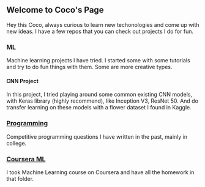 ## Welcome to Coco's Page

Hey this Coco, always curious to learn new techonologies and come up with new ideas.
I have a few repos that you can check out projects I do for fun.

### ML

Machine learning projects I have tried. I started some with some tutorials and try to do fun things with them. Some are more creative types.

#### CNN Project

In this project, I tried playing around some common existing CNN models, with Keras library (highly recommend), like Inception V3, ResNet 50. And do transfer learning on these models with a flower dataset I found in Kaggle.

### [Programming](https://github.com/cocokechun/Programming)

Competitive programming questions I have written in the past, mainly in college.

### [Coursera ML](https://github.com/cocokechun/CourseraML)

I took Machine Learning course on Coursera and have all the homework in that folder.
